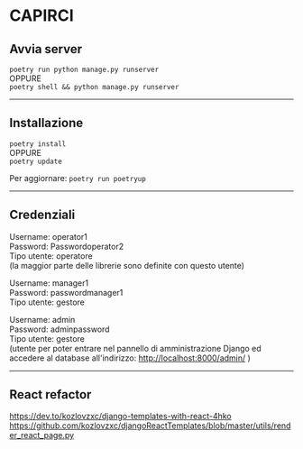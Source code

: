 # CAPIRCI

## Avvia server

`poetry run python manage.py runserver`  
OPPURE  
`poetry shell && python manage.py runserver`

---

## Installazione

`poetry install`  
OPPURE  
`poetry update`

Per aggiornare:
`poetry run poetryup`

---

## Credenziali

Username: operator1  
Password: Passwordoperator2  
Tipo utente: operatore  
(la maggior parte delle librerie sono definite con questo utente)

Username: manager1  
Password: passwordmanager1  
Tipo utente: gestore  

Username: admin  
Password: adminpassword  
Tipo utente: gestore  
(utente per poter entrare nel pannello di amministrazione Django ed accedere al database all'indirizzo: <http://localhost:8000/admin/>  )

---

## React refactor

<https://dev.to/kozlovzxc/django-templates-with-react-4hko>
<https://github.com/kozlovzxc/djangoReactTemplates/blob/master/utils/render_react_page.py>

